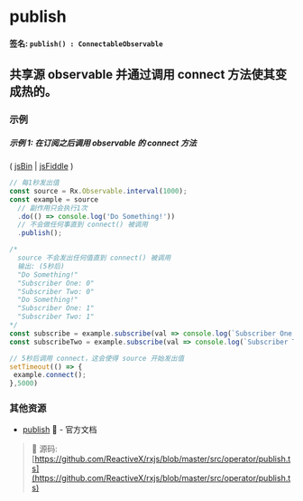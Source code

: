 # publish

#### 签名: `publish() : ConnectableObservable`

## 共享源 observable 并通过调用 connect 方法使其变成热的。

### 示例

##### 示例 1: 在订阅之后调用 observable 的 connect 方法

( [jsBin](http://jsbin.com/laguvecixi/edit?js,console) | [jsFiddle](https://jsfiddle.net/btroncone/fpe6csaz/) )

```js
// 每1秒发出值
const source = Rx.Observable.interval(1000);
const example = source
  // 副作用只会执行1次
  .do(() => console.log('Do Something!'))
  // 不会做任何事直到 connect() 被调用
  .publish();

/*
  source 不会发出任何值直到 connect() 被调用
  输出: (5秒后)
  "Do Something!"
  "Subscriber One: 0"
  "Subscriber Two: 0"
  "Do Something!"
  "Subscriber One: 1"
  "Subscriber Two: 1"
*/
const subscribe = example.subscribe(val => console.log(`Subscriber One: ${val}`));
const subscribeTwo = example.subscribe(val => console.log(`Subscriber Two: ${val}`));

// 5秒后调用 connect，这会使得 source 开始发出值
setTimeout(() => {
 example.connect(); 
},5000)
```


### 其他资源

* [publish](http://cn.rx.js.org/class/es6/Observable.js~Observable.html#instance-method-publish) :newspaper: - 官方文档


> :file_folder: 源码:  [https://github.com/ReactiveX/rxjs/blob/master/src/operator/publish.ts](https://github.com/ReactiveX/rxjs/blob/master/src/operator/publish.ts)

